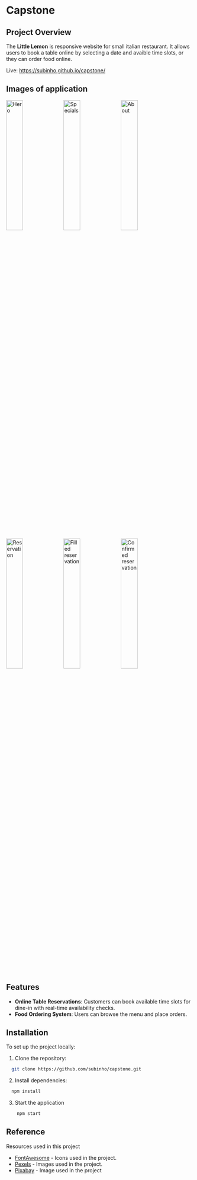 # Capstone

## Project Overview

The **Little Lemon** is responsive website for small italian restaurant. It allows users to book a table online by selecting a date and avaible time slots, or they can order food online.

Live: https://subinho.github.io/capstone/

## Images of application

<p>
    <img src="https://github.com/user-attachments/assets/5ff19565-ac67-4e87-ad1b-0fab20a89e1b" alt="Hero" width="30%" />
    <img src="https://github.com/user-attachments/assets/46f9fc9a-8bcc-4c45-a15f-ca059e281d5d" alt="Specials" width="30%" />
    <img src="https://github.com/user-attachments/assets/e1476a34-4965-48f6-9197-f7c94ed8b460" alt="About" width="30%" />
</p>

<p>
    <img src="https://github.com/user-attachments/assets/56ec5bdc-666f-4fdc-90ad-65837ae4d8f3" alt="Reservation" width="30%" />
    <img src="https://github.com/user-attachments/assets/1bde6ab7-b24a-442a-ae4e-707dd3c1763b" alt="Filled reservation" width="30%" />
        <img src="https://github.com/user-attachments/assets/f80cf8e5-3c53-458a-ac59-565a33b1338e" alt="Confirmed reservation" width="30%" />

</p>

## Features

- **Online Table Reservations**: Customers can book available time slots for dine-in with real-time availability checks.
- **Food Ordering System**: Users can browse the menu and place orders.

## Installation

To set up the project locally:

1. Clone the repository:

```bash
  git clone https://github.com/subinho/capstone.git
```

2. Install dependencies:

```bash
  npm install
```

3. Start the application

```bash
    npm start
```

## Reference

Resources used in this project

- [FontAwesome](https://fontawesome.com/) - Icons used in the project.
- [Pexels](https://www.pexels.com/) - Images used in the project.
- [Pixabay](https://pixabay.com/cs/) - Image used in the project
